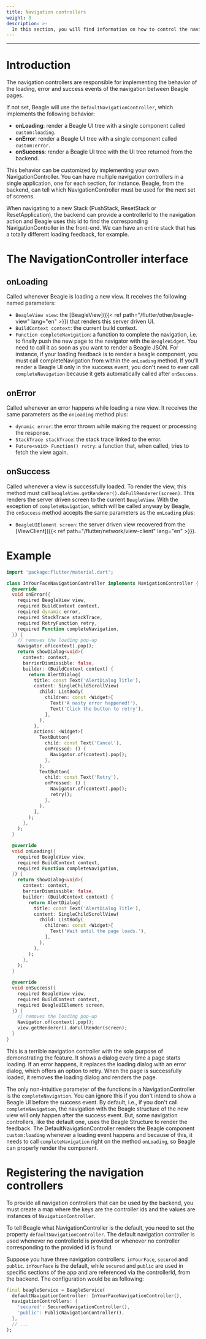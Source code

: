 ```yaml
---
title: Navigation controllers
weight: 3
description: >-
  In this section, you will find information on how to control the navigation feedback.
---
```


---

# Introduction
The navigation controllers are responsible for implementing the behavior of the loading, error and success events of the navigation between Beagle pages.

If not set, Beagle will use the `DefaultNavigationController`, which implements the following behavior:

- **onLoading**: render a Beagle UI tree with a single component called `custom:loading`.
- **onError**: render a Beagle UI tree with a single component called `custom:error`.
- **onSuccess**: render a Beagle UI tree with the UI tree returned from the backend.

This behavior can be customized by implementing your own NavigationController. You can have multiple navigation controllers in a single application, one for each section, for instance. Beagle, from the backend, can tell which NavigationController must be used for the next set of screens.

When navigating to a new Stack (PushStack, ResetStack or ResetApplication), the backend can provide a controllerId to the navigation action and Beagle uses this id to find the corresponding NavigationController in the front-end. We can have an entire stack that has a totally different loading feedback, for example.

# The NavigationController interface

## onLoading
Called whenever Beagle is loading a new view. It receives the following named parameters:

- `BeagleView view`: the [BeagleView]({{< ref path="/flutter/other/beagle-view" lang="en" >}}) that renders this server driven UI.
- `BuildContext context`: the current build context.
- `Function completeNavigation`: a function to complete the navigation, i.e. to finally push the new page to the navigator with the `BeagleWidget`. You need to call it as soon as you want to render a Beagle JSON. For instance, if your loading feedback is to render a beagle component, you must call completeNavigation from within the `onLoading` method. If you'll render a Beagle UI only in the success event, you don't need to ever call `completeNavigation` because it gets automatically called after `onSuccess`.

## onError
Called whenever an error happens while loading a new view. It receives the same parameters as the `onLoading` method plus:

- `dynamic error`: the error thrown while making the request or processing the response.
- `StackTrace stackTrace`: the stack trace linked to the error.
- `Future<void> Function() retry`: a function that, when called, tries to fetch the view again.

## onSuccess
Called whenever a view is successfully loaded. To render the view, this method must call `beagleView.getRenderer().doFullRenderer(screen)`. This renders the server driven screen to the current `BeagleView`. With the exception of `completeNavigation`, which will be called anyway by Beagle, the `onSuccess` method accepts the same parameters as the `onLoading` plus:

- `BeagleUIElement screen`: the server driven view recovered from the [ViewClient]({{< ref path="/flutter/network/view-client" lang="en" >}}).

# Example

```dart
import 'package:flutter/material.dart';

class InYourFaceNavigationController implements NavigationController {
  @override
  void onError({
    required BeagleView view,
    required BuildContext context,
    required dynamic error,
    required StackTrace stackTrace,
    required RetryFunction retry,
    required Function completeNavigation,
  }) {
    // removes the loading pop-up
    Navigator.of(context).pop();
    return showDialog<void>(
      context: context,
      barrierDismissible: false,
      builder: (BuildContext context) {
        return AlertDialog(
          title: const Text('AlertDialog Title'),
          content: SingleChildScrollView(
            child: ListBody(
              children: const <Widget>[
                Text('A nasty error happened!'),
                Text('Click the button to retry'),
              ],
            ),
          ),
          actions: <Widget>[
            TextButton(
              child: const Text('Cancel'),
              onPressed: () {
                Navigator.of(context).pop();
              },
            ),
            TextButton(
              child: const Text('Retry'),
              onPressed: () {
                Navigator.of(context).pop();
                retry();
              },
            ),
          ],
        );
      },
    );
  }

  @override
  void onLoading({
    required BeagleView view,
    required BuildContext context,
    required Function completeNavigation,
  }) {
    return showDialog<void>(
      context: context,
      barrierDismissible: false,
      builder: (BuildContext context) {
        return AlertDialog(
          title: const Text('AlertDialog Title'),
          content: SingleChildScrollView(
            child: ListBody(
              children: const <Widget>[
                Text('Wait until the page loads.'),
              ],
            ),
          ),
        );
      },
    );
  }

  @override
  void onSuccess({
    required BeagleView view,
    required BuildContext context,
    required BeagleUIElement screen,
  }) {
    // removes the loading pop-up
    Navigator.of(context).pop();
    view.getRenderer().doFullRender(screen);
  }
}
```

This is a terrible navigation controller with the sole purpose of demonstrating the feature. It shows a dialog every time a page starts loading. If an error happens, it replaces the loading dialog with an error dialog, which offers an option to retry. When the page is successfully loaded, it removes the loading dialog and renders the page.

The only non-intuitive parameter of the functions in a NavigationController is the `completeNavigation`. You can ignore this if you don't intend to show a Beagle UI before the success event. By default, i.e., if you don't call `completeNavigation`, the navigation with the Beagle structure of the new view will only happen after the success event. But, some navigation controllers, like the default one, uses the Beagle Structure to render the feedback. The DefaultNavigationController renders the Beagle component `custom:loading` whenever a loading event happens and because of this, it needs to call `completeNavigation` right on the method `onLoading`, so Beagle can properly render the component.

# Registering the navigation controllers
To provide all navigation controllers that can be used by the backend, you must create a map where the keys are the controller ids and the values are instances of `NavigationController`.

To tell Beagle what NavigationController is the default, you need to set the property `defaultNavigationController`. The default navigation controller is used whenever no controllerId is provided or whenever no controller corresponding to the provided id is found.

Suppose you have three navigation controllers: `inYourFace`, `secured` and `public`. `inYourFace` is the default, while `secured` and `public` are used in specific sections of the app and are referenced via the controllerId, from the backend. The configuration would be as following:

```dart
final beagleService = BeagleService(
  defaultNavigationController: InYourFaceNavigationController(),
  navigationControllers: {
    'secured': SecuredNavigationController(),
    'public': PublicNavigationController(),
  },
  // ...
);
```
